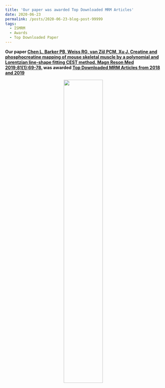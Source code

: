 ```yaml
---
title: 'Our paper was awarded Top Downloaded MRM Articles'
date: 2020-06-23
permalink: /posts/2020-06-23-blog-post-99999
tags:
  - ISMRM
  - Awards
  - Top Downloaded Paper
---
```

<b>Our paper <a href='https://linchenmri.com/publications/23-Sep-2018-paper-title-number-100001' target="_blank">Chen L, Barker PB, Weiss RG, van Zijl PCM, Xu J. Creatine and phosphocreatine mapping of mouse skeletal muscle by a polynomial and Lorentzian line-shape fitting CEST method. Magn Reson Med 2019;81(1):69-78.</a> was awarded <a href='https://blog.ismrm.org/2020/06/23/top-downloaded-mrm-articles-from-2018-and-2019/' target="_blank"> Top Downloaded MRM Articles from 2018 and 2019</a></b><br>
<center><img width = "50%" src="http://linchenmri.github.io/files/MRM2-565x420.png" alt=""></center>